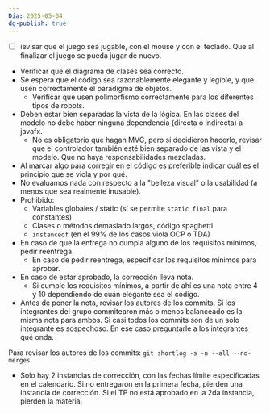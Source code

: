 ```yaml
---
Dia: 2025-05-04
dg-publish: true
---
```

-[  ]  ievisar que el juego sea jugable, con el mouse y con el teclado. Que al finalizar el juego se pueda jugar de nuevo.
- Verificar que el diagrama de clases sea correcto.
- Se espera que el código sea razonablemente elegante y legible, y que usen correctamente el paradigma de objetos.
    - Verificar que usen polimorfismo correctamente para los diferentes tipos de robots.
- Deben estar bien separadas la vista de la lógica. En las clases del modelo no debe haber ninguna dependencia (directa o indirecta) a javafx.
    - No es obligatorio que hagan MVC, pero si decidieron hacerlo, revisar que el controlador también esté bien separado de las vista y el modelo. Que no haya responsabilidades mezcladas.
- Al marcar algo para corregir en el código es preferible indicar cuál es el principio que se viola y por qué.
- No evaluamos nada con respecto a la "belleza visual" o la usabilidad (a menos que sea realmente inusable).
- Prohibido:
    - Variables globales / static (sí se permite `static final` para constantes)
    - Clases o métodos demasiado largos, código spaghetti
    - `instanceof` (en el 99% de los casos viola OCP o TDA)
- En caso de que la entrega no cumpla alguno de los requisitos mínimos, pedir reentrega.
    - En caso de pedir reentrega, especificar los requisitos mínimos para aprobar.
- En caso de estar aprobado, la corrección lleva nota.
    - Si cumple los requisitos mínimos, a partir de ahí es una nota entre 4 y 10 dependiendo de cuán elegante sea el código.
- Antes de poner la nota, revisar los autores de los commits. Si los integrantes del grupo commitearon más o menos balanceado es la misma nota para ambos. Si casi todos los commits son de un solo integrante es sospechoso. En ese caso preguntarle a los integrantes qué onda.

Para revisar los autores de los commits: `git shortlog -s -n --all --no-merges`  

- Solo hay 2 instancias de corrección, con las fechas límite especificadas en el calendario. Si no entregaron en la primera fecha, pierden una instancia de corrección. Si el TP no está aprobado en la 2da instancia, pierden la materia.
